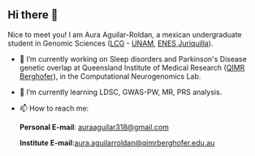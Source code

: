 ## Hi there 👋

Nice to meet you! I am Aura Aguilar-Roldan, a mexican undergraduate student in Genomic Sciences ([LCG](https://lcgej.unam.mx/) - [UNAM](https://www.unam.mx/), [ENES Juriquilla](https://www.enesjuriquilla.unam.mx/)). 

- 🔭 I’m currently working on Sleep disorders and Parkinson's Disease genetic overlap at Queensland Institute of Medical Research ([QIMR Berghofer](https://www.qimrberghofer.edu.au/our-research/mental-health-and-neuroscience/computational-neurogenomics/)), in the Computational Neurogenomics Lab.
- 🌱 I’m currently learning LDSC, GWAS-PW, MR, PRS analysis.
- 📫 How to reach me:
  
    **Personal E-mail**: auraaguilar318@gmail.com
  
    **Institute E-mail**:aura.aguilarroldan@qimrberghofer.edu.au
